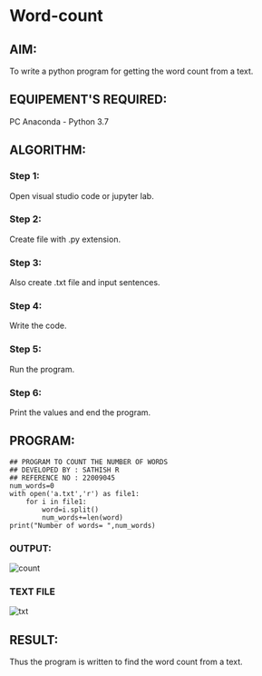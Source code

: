 # Word-count
## AIM:
To write a python program for getting the word count from a text.
## EQUIPEMENT'S REQUIRED: 
PC
Anaconda - Python 3.7
## ALGORITHM: 
### Step 1:
Open visual studio code or jupyter lab.
### Step 2: 
Create file with .py extension.
### Step 3: 
Also create .txt file and input sentences.
### Step 4:  
Write the code.
### Step 5: 
Run the program.
### Step 6: 
Print the values and end the program.
## PROGRAM:
```
## PROGRAM TO COUNT THE NUMBER OF WORDS
## DEVELOPED BY : SATHISH R
## REFERENCE NO : 22009045
num_words=0
with open('a.txt','r') as file1:
    for i in file1:
        word=i.split()
        num_words+=len(word)
print("Number of words= ",num_words)
```
### OUTPUT:

![count](https://user-images.githubusercontent.com/120574768/214574194-afad6fcd-7d4d-4a44-a6a0-8f233e299a77.png)
### TEXT FILE
![txt](https://user-images.githubusercontent.com/120574768/214574183-df28df8d-47c0-4bce-8b50-b08e78be4286.png)

## RESULT:
Thus the program is written to find the word count from a text.
